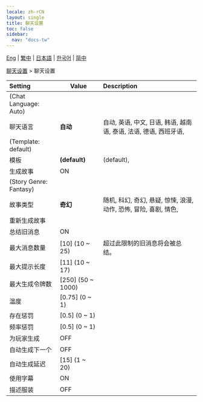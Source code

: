 ```yaml
---
locale: zh-rCN
layout: single
title: 聊天设置
toc: false
sidebar:
  nav: "docs-tw"
---
```

[Eng](/dancexr/menu/2025.4/chat/chat_settings) | [繁中](/tw/dancexr/menu/2025.4/chat/chat_settings) | [日本語](/jp/dancexr/menu/2025.4/chat/chat_settings) | [한국어](/kr/dancexr/menu/2025.4/chat/chat_settings) | [简中](/zh/dancexr/menu/2025.4/chat/chat_settings)

[聊天设置](../menu#聊天设置) > 聊天设置



| Setting | Value | Description |
| :--- | --- | :--- |
| (Chat Language: Auto) || 
| 聊天语言 | **自动** | 自动, 英语, 中文, 日语, 韩语, 越南语, 泰语, 法语, 德语, 西班牙语,  |
| (Template: default) || 
| 模板 | **(default)** | (default),  |
| 生成故事 | ON | 
| (Story Genre: Fantasy) || 
| 故事类型 | **奇幻** | 随机, 科幻, 奇幻, 悬疑, 惊悚, 浪漫, 动作, 恐怖, 冒险, 喜剧, 情色,  |
| 重新生成故事 || 
| 总结旧消息 | ON | 
| 最大消息数量 | [10] (10 ~ 25) | 超过此限制的旧消息将会被总结。
| 最大提示长度 | [11] (10 ~ 17) | 
| 最大生成令牌数 | [250] (50 ~ 1000) | 
| 温度 | [0.75] (0 ~ 1) | 
| 存在惩罚 | [0.5] (0 ~ 1) | 
| 频率惩罚 | [0.5] (0 ~ 1) | 
| 为玩家生成 | OFF | 
| 自动生成下一个 | OFF | 
| 自动生成延迟 | [15] (1 ~ 20) | 
| 使用字幕 | ON | 
| 描述服装 | OFF | 
